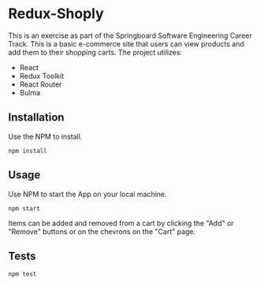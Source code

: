 # Redux-Shoply

This is an exercise as part of the Springboard Software Engineering Career Track. This is a basic e-commerce site that users can view products and add them to their shopping carts. The project utilizes:

-   React
-   Redux Toolkit
-   React Router
-   Bulma

## Installation

Use the NPM to install.

```npm
npm install
```

## Usage

Use NPM to start the App on your local machine.

```npm
npm start
```

Items can be added and removed from a cart by clicking the "Add" or "Remove" buttons or on the chevrons on the "Cart" page.

## Tests

```npm
npm test
```
